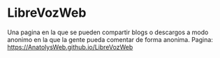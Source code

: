 # LibreVozWeb
Una pagina en la que se pueden compartir blogs o descargos a modo anonimo en la que la gente pueda comentar de forma anonima.
Pagina: https://AnatolysWeb.github.io/LibreVozWeb